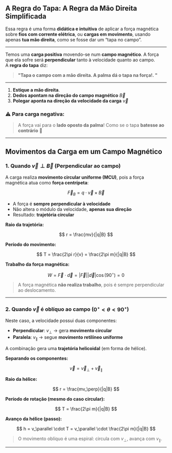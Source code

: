## A Regra do Tapa: A Regra da Mão Direita Simplificada

Essa regra é uma forma **didática e intuitiva** de aplicar a força magnética sobre **fios com corrente elétrica**, ou **cargas em movimento**, usando apenas **tua mão direita**, como se fosse dar um “tapa no campo”.

---
Temos uma **carga positiva** movendo-se num **campo magnético**. A força que ela sofre será **perpendicular** tanto à velocidade quanto ao campo.  
A **regra do tapa** diz:

> **"Tapa o campo com a mão direita. A palma dá o tapa na força!. "**

---
1. **Estique a mão direita**.
2. **Dedos apontam na direção do campo magnético** $\vec{B}$ 
3. **Polegar aponta na direção da velocidade da carga** $\vec{v}$ 
### ⚠️ Para carga **negativa**:

> A força vai para o **lado oposto da palma**! Como se o tapa **batesse ao contrário** 🧤

---
## Movimentos da Carga em um Campo Magnético

### 1. Quando $\vec{v} \perp \vec{B}$ (Perpendicular ao campo)

A carga realiza **movimento circular uniforme (MCU)**, pois a força magnética atua como **força centrípeta**:

$$
\vec{F}_B = q \cdot \vec{v} \times \vec{B}
$$

- A força é **sempre perpendicular à velocidade**
- Não altera o módulo da velocidade, **apenas sua direção**
- Resultado: **trajetória circular**

**Raio da trajetória:**

$$
r = \frac{mv}{|q|B}
$$

**Período do movimento:**

$$
T = \frac{2\pi r}{v} = \frac{2\pi m}{|q|B}
$$

**Trabalho da força magnética:**

$$
W = \vec{F} \cdot \vec{d} = |\vec{F}||\vec{d}|\cos(90^\circ) = 0
$$

> A força magnética **não realiza trabalho**, pois é sempre perpendicular ao deslocamento.

---

### 2. Quando $\vec{v}$ é oblíquo ao campo ($0^\circ < \theta < 90^\circ$)

Neste caso, a velocidade possui duas componentes:

- **Perpendicular**: $v_\perp$ → gera **movimento circular**
- **Paralela**: $v_\parallel$ → segue **movimento retilíneo uniforme**

A combinação gera uma **trajetória helicoidal** (em forma de hélice).

**Separando os componentes:**

$$
\vec{v} = \vec{v}_\perp + \vec{v}_\parallel
$$

**Raio da hélice:**

$$
r = \frac{mv_\perp}{|q|B}
$$

**Período de rotação (mesmo do caso circular):**

$$
T = \frac{2\pi m}{|q|B}
$$

**Avanço da hélice (passo):**

$$
h = v_\parallel \cdot T = v_\parallel \cdot \frac{2\pi m}{|q|B}
$$

> O movimento oblíquo é uma espiral: circula com $v_\perp$, avança com $v_\parallel$.

---
